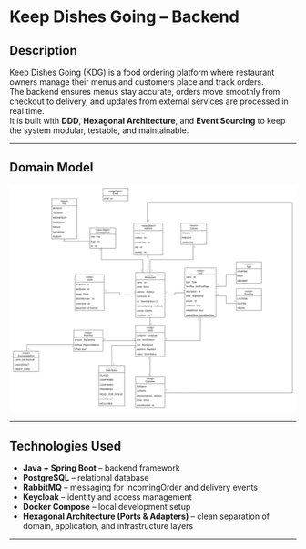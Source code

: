 # Keep Dishes Going – Backend

## Description
Keep Dishes Going (KDG) is a food ordering platform where restaurant owners manage their menus and customers place and track orders.  
The backend ensures menus stay accurate, orders move smoothly from checkout to delivery, and updates from external services are processed in real time.  
It is built with **DDD**, **Hexagonal Architecture**, and **Event Sourcing** to keep the system modular, testable, and maintainable.

---

## Domain Model
![Domain Model](project_analysis/domain_model/KeepDishesGoing.drawio.png)  


---

## Technologies Used
- **Java + Spring Boot** – backend framework
- **PostgreSQL** – relational database
- **RabbitMQ** – messaging for incomingOrder and delivery events
- **Keycloak** – identity and access management
- **Docker Compose** – local development setup
- **Hexagonal Architecture (Ports & Adapters)** – clean separation of domain, application, and infrastructure layers

---
